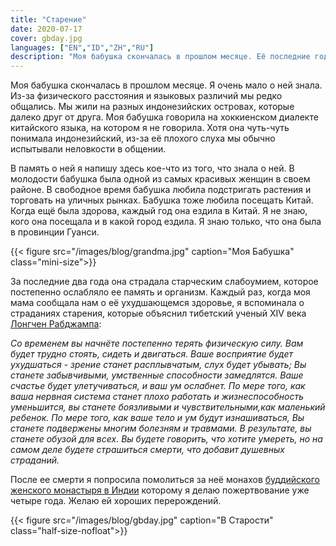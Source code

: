 ```yaml
---
title: "Старение"
date: 2020-07-17
cover: gbday.jpg
languages: ["EN","ID","ZH","RU"]
description: "Моя бабушка скончалась в прошлом месяце. Её последние годы показали мне страдания старения..."
---
```


Моя бабушка скончалась в прошлом месяце. Я очень мало о ней знала.
Из-за физического расстояния и языковых различий мы редко общались. 
Мы жили на разных индонезийских островах, которые далеко друг от друга.
Моя бабушка говорила на хоккиенском диалекте китайского языка, на котором я не говорила.
Хотя она чуть-чуть понимала индонезийский, из-за её плохого слуха
мы обычно испытывали неловкости в общении. 

В память о ней я напишу здесь кое-что из того, что знала о ней.
В молодости бабушка была одной из самых красивых женщин в своем районе.
В свободное время бабушка любила подстригать растения и торговать на уличных рынках.
Бабушка тоже любила посещать Китай.
Когда ещё была здорова, каждый год она ездила в Китай.
Я не знаю, кого она посещала и в какой город ездила. Я знаю только, что она была в провинции Гуанси.

{{< figure src="/images/blog/grandma.jpg" caption="Моя Бабушка" class="mini-size">}}

За последние два года
она страдала старческим слабоумием, которое постепенно ослабляло ее память и организм.
Каждый раз, когда моя мама сообщала нам о её ухудшающемся здоровье, 
я вспоминала о страданиях старения,
которые объяснил тибетский ученый XIV века [Лонгчен Рабджампа](https://en.wikipedia.org/wiki/Longchenpa):


*Со временем вы начнёте постепенно терять физическую силу.
Вам будет трудно стоять, сидеть и двигаться. 
Ваше восприятие будет ухудшаться - зрение станет расплывчатым, слух будет убывать;
Вы станете забывчивыми, умственные способности замедлятся. 
Ваше счастье будет улетучиваться, и ваш ум ослабнет. 
По мере того, как ваша нервная система станет плохо работать и жизнеспособность уменьшится, 
вы станете боязливыми и чувствительными,как маленький ребенок. 
По мере того, как ваше тело и ум будут изнашиваться,
Вы станете подвержены многим болезням и травмами.
В результате, вы станете обузой для всех.
Вы будете говорить, что хотите умереть, 
но на самом деле будете страшиться смерти, что добавит душевных страданий.*

После ее смерти
я попросила помолиться за неё монахов [буддийского женского монастыря в Индии](https://tenzinpalmo.com/)
которому я делаю пожертвование уже четыре года.
Желаю ей хороших перерождений.

{{< figure src="/images/blog/gbday.jpg" caption="В Старости" class="half-size-nofloat">}}
